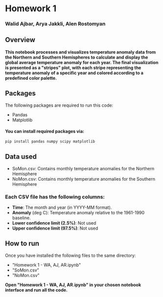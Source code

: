# Homework 1
### Walid Ajbar, Arya Jakkli, Alen Rostomyan

## Overview
#### This notebook processes and visualizes temperature anomaly data from the Northern and Southern Hemispheres to calculate and display the global average temperature anomaly for each year. The final visualization is presented as a "stripes" plot, with each stripe representing the temperature anomaly of a specific year and colored according to a predefined color palette.

## Packages
The following packages are required to run this code:
- Pandas
- Matplotlib
#### You can install required packages via: 
```bash
pip install pandas numpy scipy matplotlib 
```

## Data used
- SoMon.csv: Contains monthly temperature anomalies for the Northern Hemisphere
- NoMon.csv: Contains monthly temperature anomalies for the Southern Hemisphere <br/>
### Each CSV file has the following columns:
- **Time**: The month and year (in YYYY-MM format).
- **Anomaly** (deg C): Temperature anomaly relative to the 1961-1990 baseline.
- **Lower confidence limit (2.5%)**: Not used
- **Upper confidence limit (97.5%)**: Not used

## How to run
Once you have installed the following files to the same directory:
- "Homework 1 - WA, AJ, AR.ipynb"
- "SoMon.csv"
- "NoMon.csv"
<b/>
Open "Homework 1 - WA, AJ, AR.ipynb" in your chosen notebook interface and run all the code.
